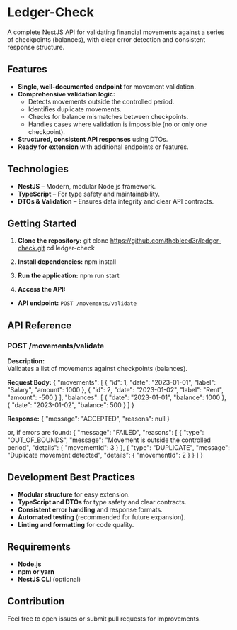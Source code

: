 # Ledger-Check

A complete NestJS API for validating financial movements against a series of checkpoints (balances), with clear error detection and consistent response structure.

## Features

- **Single, well-documented endpoint** for movement validation.
- **Comprehensive validation logic:**
  - Detects movements outside the controlled period.
  - Identifies duplicate movements.
  - Checks for balance mismatches between checkpoints.
  - Handles cases where validation is impossible (no or only one checkpoint).
- **Structured, consistent API responses** using DTOs.
- **Ready for extension** with additional endpoints or features.

## Technologies

- **NestJS** – Modern, modular Node.js framework.
- **TypeScript** – For type safety and maintainability.
- **DTOs & Validation** – Ensures data integrity and clear API contracts.

## Getting Started

1. **Clone the repository:**
git clone https://github.com/thebleed3r/ledger-check.git
cd ledger-check

2. **Install dependencies:**
npm install

3. **Run the application:**
npm run start

4. **Access the API:**
- **API endpoint:** `POST /movements/validate`

## API Reference

### **POST /movements/validate**

**Description:**  
Validates a list of movements against checkpoints (balances).

**Request Body:**
{
"movements": [
{ "id": 1, "date": "2023-01-01", "label": "Salary", "amount": 1000 },
{ "id": 2, "date": "2023-01-02", "label": "Rent", "amount": -500 }
],
"balances": [
{ "date": "2023-01-01", "balance": 1000 },
{ "date": "2023-01-02", "balance": 500 }
]
}

**Response:**
{
"message": "ACCEPTED",
"reasons": null
}

or, if errors are found:
{
"message": "FAILED",
"reasons": [
{
"type": "OUT_OF_BOUNDS",
"message": "Movement is outside the controlled period",
"details": { "movementId": 3 }
},
{
"type": "DUPLICATE",
"message": "Duplicate movement detected",
"details": { "movementId": 2 }
}
]
}

## Development Best Practices

- **Modular structure** for easy extension.
- **TypeScript and DTOs** for type safety and clear contracts.
- **Consistent error handling** and response formats.
- **Automated testing** (recommended for future expansion).
- **Linting and formatting** for code quality.

## Requirements

- **Node.js**
- **npm or yarn**
- **NestJS CLI** (optional)

## Contribution

Feel free to open issues or submit pull requests for improvements.